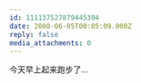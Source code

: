 ```yaml
---
id: 111137527879445394
date: 2008-06-05T00:05:09.000Z
reply: false
media_attachments: 0
---
```


今天早上起来跑步了...

